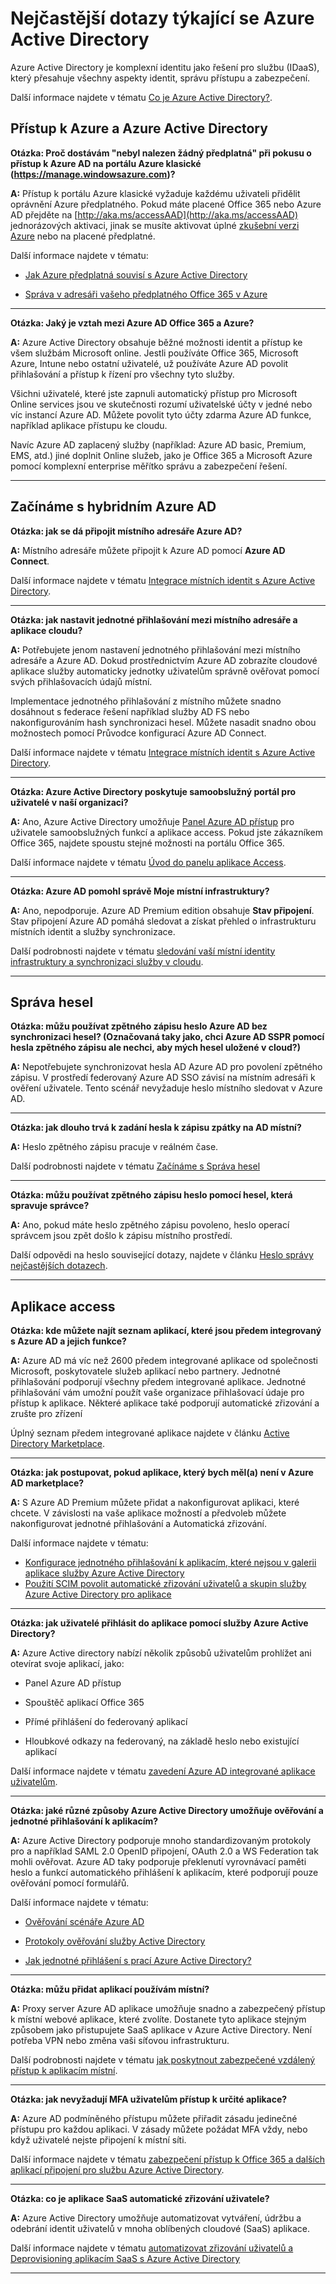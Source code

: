 <properties
    pageTitle="Nejčastější dotazy týkající se Azure Active Directory | Microsoft Azure"
    description="Azure Active Directory – nejčastější dotazy, které obsahuje odpovědi na otázky v souvislosti s přístupem k Azure a služba Azure Active Directory, heslo řízení a aplikace access."
    services="active-directory"
    documentationCenter=""
    authors="markusvi"
    manager="femila"
    editor=""/>

<tags
    ms.service="active-directory"
    ms.workload="identity"
    ms.tgt_pltfrm="na"
    ms.devlang="na"
    ms.topic="get-started-article"
    ms.date="08/16/2016"
    ms.author="markusvi"/>

# <a name="azure-active-directory-faq"></a>Nejčastější dotazy týkající se Azure Active Directory

Azure Active Directory je komplexní identitu jako řešení pro službu (IDaaS), který přesahuje všechny aspekty identit, správu přístupu a zabezpečení.


Další informace najdete v tématu [Co je Azure Active Directory?](active-directory-whatis.md).



## <a name="accessing-azure-and-azure-active-directory"></a>Přístup k Azure a Azure Active Directory


**Otázka: Proč dostávám "nebyl nalezen žádný předplatná" při pokusu o přístup k Azure AD na portálu Azure klasické (https://manage.windowsazure.com)?**

**A:** Přístup k portálu Azure klasické vyžaduje každému uživateli přidělit oprávnění Azure předplatného. Pokud máte placené Office 365 nebo Azure AD přejděte na [http://aka.ms/accessAAD](http://aka.ms/accessAAD) jednorázových aktivaci, jinak se musíte aktivovat úplné [zkušební verzi Azure](https://azure.microsoft.com/pricing/free-trial/) nebo na placené předplatné. 

Další informace najdete v tématu:

- [Jak Azure předplatná souvisí s Azure Active Directory](active-directory-how-subscriptions-associated-directory.md)

- [Správa v adresáři vašeho předplatného Office 365 v Azure](active-directory-manage-o365-subscription.md)

---

**Otázka: Jaký je vztah mezi Azure AD Office 365 a Azure?**

**A:** Azure Active Directory obsahuje běžné možnosti identit a přístup ke všem službám Microsoft online. Jestli používáte Office 365, Microsoft Azure, Intune nebo ostatní uživatelé, už používáte Azure AD povolit přihlašování a přístup k řízení pro všechny tyto služby. 

Všichni uživatelé, které jste zapnuli automatický přístup pro Microsoft Online services jsou ve skutečnosti rozumí uživatelské účty v jedné nebo víc instancí Azure AD. Můžete povolit tyto účty zdarma Azure AD funkce, například aplikace přístupu ke cloudu.
 
Navíc Azure AD zaplacený služby (například: Azure AD basic, Premium, EMS, atd.) jiné doplnit Online služeb, jako je Office 365 a Microsoft Azure pomocí komplexní enterprise měřítko správu a zabezpečení řešení.


---



## <a name="getting-started-with-hybrid-azure-ad"></a>Začínáme s hybridním Azure AD


**Otázka: jak se dá připojit místního adresáře Azure AD?**

**A:** Místního adresáře můžete připojit k Azure AD pomocí **Azure AD Connect**. 

Další informace najdete v tématu [Integrace místních identit s Azure Active Directory](active-directory-aadconnect.md).


---

**Otázka: jak nastavit jednotné přihlašování mezi místního adresáře a aplikace cloudu?**

**A:** Potřebujete jenom nastavení jednotného přihlašování mezi místního adresáře a Azure AD. Dokud prostřednictvím Azure AD zobrazíte cloudové aplikace služby automaticky jednotky uživatelům správně ověřovat pomocí svých přihlašovacích údajů místní.

Implementace jednotného přihlašování z místního můžete snadno dosáhnout s federace řešení například služby AD FS nebo nakonfigurováním hash synchronizaci hesel. Můžete nasadit snadno obou možnostech pomocí Průvodce konfigurací Azure AD Connect.
  

Další informace najdete v tématu [Integrace místních identit s Azure Active Directory](active-directory-aadconnect.md).
  

---

**Otázka: Azure Active Directory poskytuje samoobslužný portál pro uživatelé v naší organizaci?**

**A:** Ano, Azure Active Directory umožňuje [Panel Azure AD přístup](http://myapps.microsoft.com) pro uživatele samoobslužných funkcí a aplikace access. Pokud jste zákazníkem Office 365, najdete spoustu stejné možnosti na portálu Office 365. 

Další informace najdete v tématu [Úvod do panelu aplikace Access](active-directory-saas-access-panel-introduction.md). 



---

**Otázka: Azure AD pomohl správě Moje místní infrastruktury?**

**A:** Ano, nepodporuje. Azure AD Premium edition obsahuje **Stav připojení**. Stav připojení Azure AD pomáhá sledovat a získat přehled o infrastrukturu místních identit a služby synchronizace.  

Další podrobnosti najdete v tématu [sledování vaší místní identity infrastruktury a synchronizaci služby v cloudu](active-directory-aadconnect-health.md).  

---

## <a name="password-management"></a>Správa hesel

**Otázka: můžu používat zpětného zápisu heslo Azure AD bez synchronizaci hesel? (Označovaná taky jako, chci Azure AD SSPR pomocí hesla zpětného zápisu ale nechci, aby mých hesel uložené v cloud?)**

**A:** Nepotřebujete synchronizovat hesla AD Azure AD pro povolení zpětného zápisu. V prostředí federovaný Azure AD SSO závisí na místním adresáři k ověření uživatele. Tento scénář nevyžaduje heslo místního sledovat v Azure AD.

---

**Otázka: jak dlouho trvá k zadání hesla k zápisu zpátky na AD místní?**

**A:** Heslo zpětného zápisu pracuje v reálném čase. 

Další podrobnosti najdete v tématu [Začínáme s Správa hesel](active-directory-passwords-getting-started.md) 


---

**Otázka: můžu používat zpětného zápisu heslo pomocí hesel, která spravuje správce?**

**A:** Ano, pokud máte heslo zpětného zápisu povoleno, heslo operací správcem jsou zpět došlo k zápisu místního prostředí.  

Další odpovědi na heslo související dotazy, najdete v článku [Heslo správy nejčastějších dotazech](active-directory-passwords-faq.md).

---

## <a name="application-access"></a>Aplikace access


**Otázka: kde můžete najít seznam aplikací, které jsou předem integrovaný s Azure AD a jejich funkce?**

**A:** Azure AD má víc než 2600 předem integrované aplikace od společnosti Microsoft, poskytovatele služeb aplikací nebo partnery. Jednotné přihlašování podporují všechny předem integrované aplikace. Jednotné přihlašování vám umožní použít vaše organizace přihlašovací údaje pro přístup k aplikace. Některé aplikace také podporují automatické zřizování a zrušte pro zřízení

Úplný seznam předem integrované aplikace najdete v článku [Active Directory Marketplace](https://azure.microsoft.com/marketplace/active-directory/).


---

**Otázka: jak postupovat, pokud aplikace, který bych měl(a) není v Azure AD marketplace?**

**A:** S Azure AD Premium můžete přidat a nakonfigurovat aplikaci, které chcete. V závislosti na vaše aplikace možností a předvoleb můžete nakonfigurovat jednotné přihlašování a Automatická zřizování.  

Další informace najdete v tématu:

- [Konfigurace jednotného přihlašování k aplikacím, které nejsou v galerii aplikace služby Azure Active Directory](active-directory-saas-custom-apps.md)
- [Použití SCIM povolit automatické zřizování uživatelů a skupin služby Azure Active Directory pro aplikace](active-directory-scim-provisioning.md) 


---

**Otázka: jak uživatelé přihlásit do aplikace pomocí služby Azure Active Directory?**
 
**A:** Azure Active directory nabízí několik způsobů uživatelům prohlížet ani otevírat svoje aplikací, jako:

- Panel Azure AD přístup

- Spouštěč aplikací Office 365

- Přímé přihlášení do federovaný aplikací

- Hloubkové odkazy na federovaný, na základě heslo nebo existující aplikací

Další informace najdete v tématu [zavedení Azure AD integrované aplikace uživatelům](active-directory-appssoaccess-whatis.md#deploying-azure-ad-integrated-applications-to-users).


---

**Otázka: jaké různé způsoby Azure Active Directory umožňuje ověřování a jednotné přihlašování k aplikacím?**
 
**A:** Azure Active Directory podporuje mnoho standardizovaným protokoly pro a například SAML 2.0 OpenID připojení, OAuth 2.0 a WS Federation tak mohli ověřovat. Azure AD taky podporuje překlenutí vyrovnávací paměti heslo a funkcí automatického přihlášení k aplikacím, které podporují pouze ověřování pomocí formulářů.  

Další informace najdete v tématu:

- [Ověřování scénáře Azure AD](active-directory-authentication-scenarios.md)

- [Protokoly ověřování služby Active Directory](https://msdn.microsoft.com/library/azure/dn151124.aspx)

- [Jak jednotné přihlášení s prací Azure Active Directory?](active-directory-appssoaccess-whatis.md#how-does-single-sign-on-with-azure-active-directory-work)


---

**Otázka: můžu přidat aplikací používám místní?**

**A:** Proxy server Azure AD aplikace umožňuje snadno a zabezpečený přístup k místní webové aplikace, které zvolíte. Dostanete tyto aplikace stejným způsobem jako přistupujete SaaS aplikace v Azure Active Directory. Není potřeba VPN nebo změna vaši síťovou infrastrukturu.  

Další podrobnosti najdete v tématu [jak poskytnout zabezpečené vzdálený přístup k aplikacím místní](active-directory-application-proxy-get-started.md).


--- 

**Otázka: jak nevyžadují MFA uživatelům přístup k určité aplikace?**

**A:** Azure AD podmíněného přístupu můžete přiřadit zásadu jedinečné přístupu pro každou aplikaci. V zásady můžete požádat MFA vždy, nebo když uživatelé nejste připojení k místní síti.  

Další informace najdete v tématu [zabezpečení přístup k Office 365 a dalších aplikací připojení pro službu Azure Active Directory](active-directory-conditional-access.md).


---

**Otázka: co je aplikace SaaS automatické zřizování uživatele?**

**A:** Azure Active Directory umožňuje automatizovat vytváření, údržbu a odebrání identit uživatelů v mnoha oblíbených cloudové (SaaS) aplikace. 

Další informace najdete v tématu [automatizovat zřizování uživatelů a Deprovisioning aplikacím SaaS s Azure Active Directory](active-directory-saas-app-provisioning.md)

---



